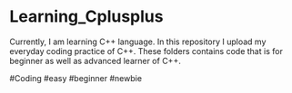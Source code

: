 # Learning_Cplusplus 

Currently, I am learning C++ language. In this repository I upload my everyday coding practice of C++.
These folders contains code that is for beginner as well as advanced learner of C++.

#Coding #easy #beginner #newbie
